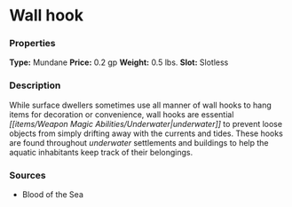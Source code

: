 ﻿---
Title: "Wall hook"
Type: "Mundane"
Price: "0.2 gp"
Weight: "0.5 lbs."
Slot: "Slotless"
Description: |
  "While surface dwellers sometimes use all manner of wall hooks to hang items for decoration or convenience, wall hooks are essential underwater to prevent loose objects from simply drifting away with the currents and tides. These hooks are found throughout underwater settlements and buildings to help the aquatic inhabitants keep track of their belongings."
Sources: "['Blood of the Sea']"
---

# Wall hook

### Properties

**Type:** Mundane **Price:** 0.2 gp **Weight:** 0.5 lbs. **Slot:** Slotless

### Description

While surface dwellers sometimes use all manner of wall hooks to hang items for decoration or convenience, wall hooks are essential _[[items/Weapon Magic Abilities/Underwater|underwater]]_ to prevent loose objects from simply drifting away with the currents and tides. These hooks are found throughout _underwater_ settlements and buildings to help the aquatic inhabitants keep track of their belongings.

### Sources

* Blood of the Sea